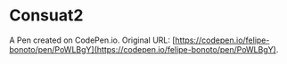 # Consuat2

A Pen created on CodePen.io. Original URL: [https://codepen.io/felipe-bonoto/pen/PoWLBgY](https://codepen.io/felipe-bonoto/pen/PoWLBgY).


